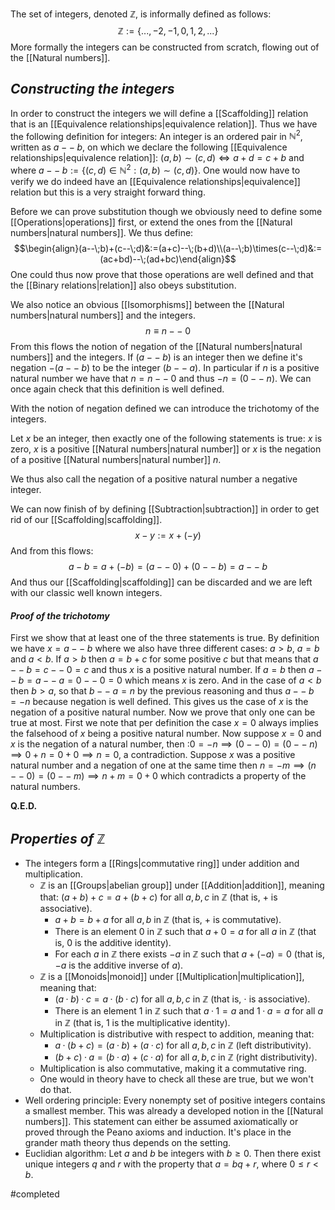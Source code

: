 The set of integers, denoted $\mathbb{Z}$, is informally defined as follows:
$$\mathbb{Z}:=\{...,-2,-1,0,1,2,...\}$$
More formally the integers can be constructed from scratch, flowing out of the [[Natural numbers]].

## *Constructing the integers*

In order to construct the integers we will define a [[Scaffolding]] relation that is an [[Equivalence relationships|equivalence relation]]. Thus we have the following definition for integers: An integer is an ordered pair in $\mathbb{N}^2$, written as $a--\;b$, on which we declare the following [[Equivalence relationships|equivalence relation]]: $(a,b)\sim(c,d)\iff a+d=c+b$ and where $a--\; b:=\{(c,d)\in \mathbb{N}^2:(a,b)\sim (c,d)\}$. One would now have to verify we do indeed have an [[Equivalence relationships|equivalence]] relation but this is a very straight forward thing.

Before we can prove substitution though we obviously need to define some [[Operations|operations]] first, or extend the ones from the [[Natural numbers|natural numbers]]. We thus define:
$$\begin{align}(a--\;b)+(c--\;d)&:=(a+c)--\;(b+d)\\(a--\;b)\times(c--\;d)&:=(ac+bd)--\;(ad+bc)\end{align}$$
One could thus now prove that those operations are well defined and that the [[Binary relations|relation]] also obeys substitution.

We also notice an obvious [[Isomorphisms]] between the [[Natural numbers|natural numbers]] and the integers.
$$n\equiv n--\;0$$
From this flows the notion of negation of the [[Natural numbers|natural numbers]] and the integers. If $(a--\;b)$ is an integer then we define it's negation $-(a--\;b)$ to be the integer $(b --\;a)$. In particular if $n$ is a positive natural number we have that $n=n--\;0$ and thus $-n=(0--\;n)$.  We can once again check that this definition is well defined.

With the notion of negation defined we can introduce the trichotomy of the integers.

Let $x$ be an integer, then exactly one of the following statements is true: $x$ is zero, $x$ is a positive [[Natural numbers|natural number]] or $x$ is the negation of a positive [[Natural numbers|natural number]] $n$. 

We thus also call the negation of a positive natural number a negative integer.

We can now finish of by defining [[Subtraction|subtraction]] in order to get rid of our [[Scaffolding|scaffolding]].
$$x-y:=x+(-y)$$
And from this flows:
$$a-b=a+(-b)=(a--\;0)+(0--\; b)=a--\;b$$
And thus our [[Scaffolding|scaffolding]] can be discarded and we are left with our classic well known integers.
#### *Proof of the trichotomy*

First we show that at least one of the three statements is true. By definition we have $x=a--\;b$ where we also have three different cases: $a>b$, $a=b$ and $a<b$. If $a>b$ then $a=b+c$ for some positive $c$ but that means that $a --\; b= c --\;0 =c$ and thus $x$ is a positive natural number. If $a=b$ then $a--\;b=a--\;a=0--\;0=0$ which means $x$ is zero. And in the case of $a<b$ then $b>a$, so that $b--\;a=n$ by the previous reasoning and thus $a --\; b= -n$ because negation is well defined. This gives us the case of $x$ is the negation of a positive natural number. Now we prove that only one can be true at most. First we note that per definition the case $x=0$ always implies the falsehood of $x$ being a positive natural number. Now suppose $x=0$ and $x$ is the negation of a natural number, then :$0=-n \implies (0--\;0)=(0--\;n)\implies 0+n=0+0\implies n=0$, a contradiction. Suppose $x$ was a positive natural number and a negation of one at the same time then $n=-m\implies (n--\;0)=(0--\;m)\implies n+m=0+0$ which contradicts a property of the natural numbers.

**Q.E.D.**



## *Properties of $\mathbb{Z}$*

- The integers form a [[Rings|commutative ring]] under addition and multiplication.
	- $\mathbb{Z}$ is an [[Groups|abelian group]] under [[Addition|addition]], meaning that: $(a + b) + c = a + (b + c)$ for all $a, b, c$ in $\mathbb{Z}$ (that is, $+$ is associative).
		- $a + b = b + a$ for all $a, b$ in $\mathbb{Z}$ (that is, $+$ is commutative).
		- There is an element $0$ in $\mathbb{Z}$ such that $a + 0 = a$ for all $a$ in $\mathbb{Z}$ (that is, $0$ is the additive identity).
		- For each $a$ in $\mathbb{Z}$ there exists $−a$ in $\mathbb{Z}$ such that $a + (−a) = 0$ (that is, $−a$ is the additive inverse of $a$).
	- $\mathbb{Z}$ is a [[Monoids|monoid]] under [[Multiplication|multiplication]], meaning that:
		- $(a · b) · c = a · (b · c)$ for all $a, b, c$ in $\mathbb{Z}$ (that is, $⋅$ is associative).
		- There is an element $1$ in $\mathbb{Z}$ such that $a · 1 = a$ and $1 · a = a$ for all $a$ in $\mathbb{Z}$ (that is, $1$ is the multiplicative identity).
	- Multiplication is distributive with respect to addition, meaning that:
		- $a · (b + c) = (a · b) + (a · c)$ for all $a, b, c$ in $\mathbb{Z}$ (left distributivity).
		- $(b + c) · a = (b · a) + (c · a)$ for all $a, b, c$ in $\mathbb{Z}$ (right distributivity).
	- Multiplication is also commutative, making it a commutative ring.
	- One would in theory have to check all these are true, but we won't do that.
- Well ordering principle: Every nonempty set of positive integers contains a smallest member. This was already a developed notion in the [[Natural numbers]]. This statement can either be assumed axiomatically or proved through the Peano axioms and induction. It's place in the grander math theory thus depends on the setting.
- Euclidian algorithm: Let $a$ and $b$ be integers with $b\geq0$. Then there exist unique integers $q$ and $r$ with the property that $a= bq + r$, where $0 \leq r < b$.


#completed 
